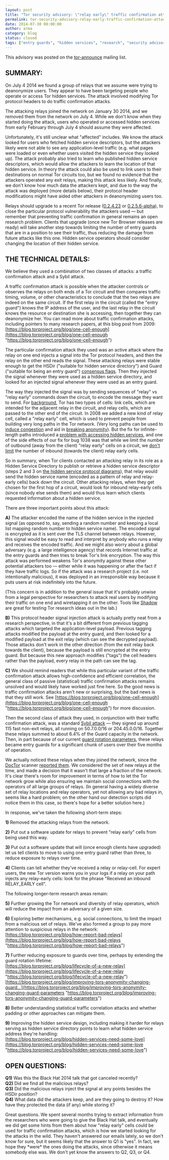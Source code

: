 ```yaml
---
layout: post
title: "Tor security advisory: \"relay early\" traffic confirmation attack"
permalink: tor-security-advisory-relay-early-traffic-confirmation-attack
date: 2014-07-30 08:00:00
author: arma
category: blog
status: closed
tags: ["entry guards", "hidden services", "research", "security advisory"]
---
```


This advisory was posted on the [tor-announce](https://lists.torproject.org/pipermail/tor-announce/2014-July/000094.html) mailing list.

SUMMARY:
--------

On July 4 2014 we found a group of relays that we assume were trying to deanonymize users. They appear to have been targeting people who operate or access Tor hidden services. The attack involved modifying Tor protocol headers to do traffic confirmation attacks.

The attacking relays joined the network on January 30 2014, and we removed them from the network on July 4. While we don't know when they started doing the attack, users who operated or accessed hidden services from early February through July 4 should assume they were affected.

Unfortunately, it's still unclear what "affected" includes. We know the attack looked for users who fetched hidden service descriptors, but the attackers likely were not able to see any application-level traffic (e.g. what pages were loaded or even whether users visited the hidden service they looked up). The attack probably also tried to learn who published hidden service descriptors, which would allow the attackers to learn the location of that hidden service. In theory the attack could also be used to link users to their destinations on normal Tor circuits too, but we found no evidence that the attackers operated any exit relays, making this attack less likely. And finally, we don't know how much data the attackers kept, and due to the way the attack was deployed (more details below), their protocol header modifications might have aided other attackers in deanonymizing users too.

Relays should upgrade to a recent Tor release ([0.2.4.23](https://lists.torproject.org/pipermail/tor-announce/2014-July/000093.html) or [0.2.5.6-alpha](https://lists.torproject.org/pipermail/tor-talk/2014-July/034180.html)), to close the particular protocol vulnerability the attackers used — but remember that preventing traffic confirmation in general remains an open research problem. Clients that upgrade (once new Tor Browser releases are ready) will take another step towards limiting the number of entry guards that are in a position to see their traffic, thus reducing the damage from future attacks like this one. Hidden service operators should consider changing the location of their hidden service.

THE TECHNICAL DETAILS:
----------------------

We believe they used a combination of two classes of attacks: a traffic confirmation attack and a Sybil attack.

A traffic confirmation attack is possible when the attacker controls or observes the relays on both ends of a Tor circuit and then compares traffic timing, volume, or other characteristics to conclude that the two relays are indeed on the same circuit. If the first relay in the circuit (called the "entry guard") knows the IP address of the user, and the last relay in the circuit knows the resource or destination she is accessing, then together they can deanonymize her. You can read more about traffic confirmation attacks, including pointers to many research papers, at this blog post from 2009:  
 [https://blog.torproject.org/blog/one-cell-enough](https://blog.torproject.org/blog/one-cell-enough "https://blog.torproject.org/blog/one-cell-enough")

The particular confirmation attack they used was an active attack where the relay on one end injects a signal into the Tor protocol headers, and then the relay on the other end reads the signal. These attacking relays were stable enough to get the HSDir ("suitable for hidden service directory") and Guard ("suitable for being an entry guard") [consensus flags](https://gitweb.torproject.org/torspec.git/blob/HEAD:/dir-spec.txt#l1775). Then they injected the signal whenever they were used as a hidden service directory, and looked for an injected signal whenever they were used as an entry guard.

The way they injected the signal was by sending sequences of "relay" vs "relay early" commands down the circuit, to encode the message they want to send. For [background](https://gitweb.torproject.org/torspec.git/blob/HEAD:/tor-spec.txt#l364), Tor has two types of cells: link cells, which are intended for the adjacent relay in the circuit, and relay cells, which are passed to the other end of the circuit. In 2008 we added a new kind of relay cell, called a "relay early" cell, which is used to prevent people from building very long paths in the Tor network. (Very long paths can be used to [induce congestion](https://gitweb.torproject.org/torspec.git/blob/HEAD:/proposals/110-avoid-infinite-circuits.txt%20) and aid in [breaking anonymity](http://freehaven.net/anonbib/#congestion-longpaths)). But the fix for infinite-length paths introduced a [problem with accessing hidden services](https://trac.torproject.org/projects/tor/ticket/1038), and one of the side effects of our fix for bug 1038 was that while we limit the number of outbound (away from the client) "relay early" cells on a circuit, we [don't limit](https://lists.torproject.org/pipermail/tor-commits/2009-July/014679.html) the number of inbound (towards the client) relay early cells.

So in summary, when Tor clients contacted an attacking relay in its role as a Hidden Service Directory to publish or retrieve a hidden service descriptor (steps 2 and 3 on [the hidden service protocol diagrams](https://www.torproject.org/docs/hidden-services)), that relay would send the hidden service name (encoded as a pattern of relay and relay-early cells) back down the circuit. Other attacking relays, when they get chosen for the first hop of a circuit, would look for inbound relay-early cells (since nobody else sends them) and would thus learn which clients requested information about a hidden service.

There are three important points about this attack:

**A)** The attacker encoded the name of the hidden service in the injected signal (as opposed to, say, sending a random number and keeping a local list mapping random number to hidden service name). The encoded signal is encrypted as it is sent over the TLS channel between relays. However, this signal would be easy to read and interpret by anybody who runs a relay and receives the encoded traffic. And we might also worry about a global adversary (e.g. a large intelligence agency) that records Internet traffic at the entry guards and then tries to break Tor's link encryption. The way this attack was performed weakens Tor's anonymity against these other potential attackers too — either while it was happening or after the fact if they have traffic logs. So if the attack was a research project (i.e. not intentionally malicious), it was deployed in an irresponsible way because it puts users at risk indefinitely into the future.

(This concern is in addition to the general issue that it's probably unwise from a legal perspective for researchers to attack real users by modifying their traffic on one end and wiretapping it on the other. Tools like [Shadow](http://shadow.github.io/) are great for testing Tor research ideas out in the lab.)

**B)** This protocol header signal injection attack is actually pretty neat from a research perspective, in that it's a bit different from previous tagging attacks which targeted the application-level payload. Previous tagging attacks modified the payload at the entry guard, and then looked for a modified payload at the exit relay (which can see the decrypted payload). Those attacks don't work in the other direction (from the exit relay back towards the client), because the payload is still encrypted at the entry guard. But because this new approach modifies ("tags") the cell headers rather than the payload, every relay in the path can see the tag.

**C)** We should remind readers that while this particular variant of the traffic confirmation attack allows high-confidence and efficient correlation, the general class of passive (statistical) traffic confirmation attacks remains unsolved and would likely have worked just fine here. So the good news is traffic confirmation attacks aren't new or surprising, but the bad news is that they still work. See [https://blog.torproject.org/blog/one-cell-enough](https://blog.torproject.org/blog/one-cell-enough "https://blog.torproject.org/blog/one-cell-enough") for more discussion.

Then the second class of attack they used, in conjunction with their traffic confirmation attack, was a standard [Sybil attack](http://en.wikipedia.org/wiki/Sybil_attack) — they signed up around 115 fast non-exit relays, all running on 50.7.0.0/16 or 204.45.0.0/16. Together these relays summed to about 6.4% of the Guard capacity in the network. Then, in part because of our current [guard rotation parameters](https://blog.torproject.org/blog/improving-tors-anonymity-changing-guard-parameters), these relays became entry guards for a significant chunk of users over their five months of operation.

We actually noticed these relays when they joined the network, since the [DocTor](https://gitweb.torproject.org/doctor.git) scanner [reported them](https://lists.torproject.org/pipermail/tor-consensus-health/2014-January/004134.html). We considered the set of new relays at the time, and made a decision that it wasn't that large a fraction of the network. It's clear there's room for improvement in terms of how to let the Tor network grow while also ensuring we maintain social connections with the operators of all large groups of relays. (In general having a widely diverse set of relay locations and relay operators, yet not allowing any bad relays in, seems like a hard problem; on the other hand our detection scripts did notice them in this case, so there's hope for a better solution here.)

In response, we've taken the following short-term steps:

**1)** Removed the attacking relays from the network.

**2)** Put out a software update for relays to prevent "relay early" cells from being used this way.

**3)** Put out a software update that will (once enough clients have upgraded) let us tell clients to move to using one entry guard rather than three, to reduce exposure to relays over time.

**4)** Clients can tell whether they've received a relay or relay-cell. For expert users, the new Tor version warns you in your logs if a relay on your path injects any relay-early cells: look for the phrase "Received an inbound RELAY\_EARLY cell".

The following longer-term research areas remain:

**5)** Further growing the Tor network and diversity of relay operators, which will reduce the impact from an adversary of a given size.

**6)** Exploring better mechanisms, e.g. social connections, to limit the impact from a malicious set of relays. We've also formed a group to pay more attention to suspicious relays in the network:  
 [https://blog.torproject.org/blog/how-report-bad-relays](https://blog.torproject.org/blog/how-report-bad-relays "https://blog.torproject.org/blog/how-report-bad-relays")

**7)** Further reducing exposure to guards over time, perhaps by extending the guard rotation lifetime:  
 [https://blog.torproject.org/blog/lifecycle-of-a-new-relay](https://blog.torproject.org/blog/lifecycle-of-a-new-relay "https://blog.torproject.org/blog/lifecycle-of-a-new-relay")  
 [https://blog.torproject.org/blog/improving-tors-anonymity-changing-guard...](https://blog.torproject.org/blog/improving-tors-anonymity-changing-guard-parameters "https://blog.torproject.org/blog/improving-tors-anonymity-changing-guard-parameters")

**8)** Better understanding statistical traffic correlation attacks and whether padding or other approaches can mitigate them.

**9)** Improving the hidden service design, including making it harder for relays serving as hidden service directory points to learn what hidden service address they're handling:  
 [https://blog.torproject.org/blog/hidden-services-need-some-love](https://blog.torproject.org/blog/hidden-services-need-some-love "https://blog.torproject.org/blog/hidden-services-need-some-love")

OPEN QUESTIONS:
---------------

**Q1)** Was this the Black Hat 2014 talk that got canceled recently?  
 **Q2)** Did we find all the malicious relays?  
 **Q3)** Did the malicious relays inject the signal at any points besides the HSDir position?  
 **Q4)** What data did the attackers keep, and are they going to destroy it? How have they protected the data (if any) while storing it?

Great questions. We spent several months trying to extract information from the researchers who were going to give the Black Hat talk, and eventually we did get some hints from them about how "relay early" cells could be used for traffic confirmation attacks, which is how we started looking for the attacks in the wild. They haven't answered our emails lately, so we don't know for sure, but it seems likely that the answer to Q1 is "yes". In fact, we hope they \*were\* the ones doing the attacks, since otherwise it means somebody else was. We don't yet know the answers to Q2, Q3, or Q4.
